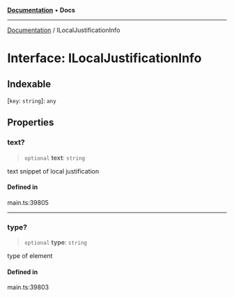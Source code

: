 [**Documentation**](../README.md) • **Docs**

***

[Documentation](../globals.md) / ILocalJustificationInfo

# Interface: ILocalJustificationInfo

## Indexable

 \[`key`: `string`\]: `any`

## Properties

### text?

> `optional` **text**: `string`

text snippet of local justification

#### Defined in

main.ts:39805

***

### type?

> `optional` **type**: `string`

type of element

#### Defined in

main.ts:39803
